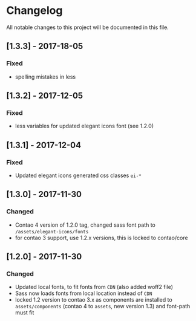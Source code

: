 # Changelog
All notable changes to this project will be documented in this file.

## [1.3.3] - 2017-18-05

### Fixed
- spelling mistakes in less

## [1.3.2] - 2017-12-05

### Fixed
- less variables for updated elegant icons font (see 1.2.0)

## [1.3.1] - 2017-12-04

### Fixed
- Updated elegant icons generated css classes `ei-*`

## [1.3.0] - 2017-11-30

### Changed
- Contao 4 version of 1.2.0 tag, changed sass font path to `/assets/elegant-icons/fonts`
- for contao 3 support, use 1.2.x versions, this is locked to contao/core

## [1.2.0] - 2017-11-30

### Changed
- Updated local fonts, to fit fonts from `CDN` (also added woff2 file)
- Sass now loads fonts from local location instead of `CDN`
- locked 1.2 version to contao 3.x as components are installed to `assets/components` (contao 4 to `assets`, new version 1.3) and font-path must fit 
